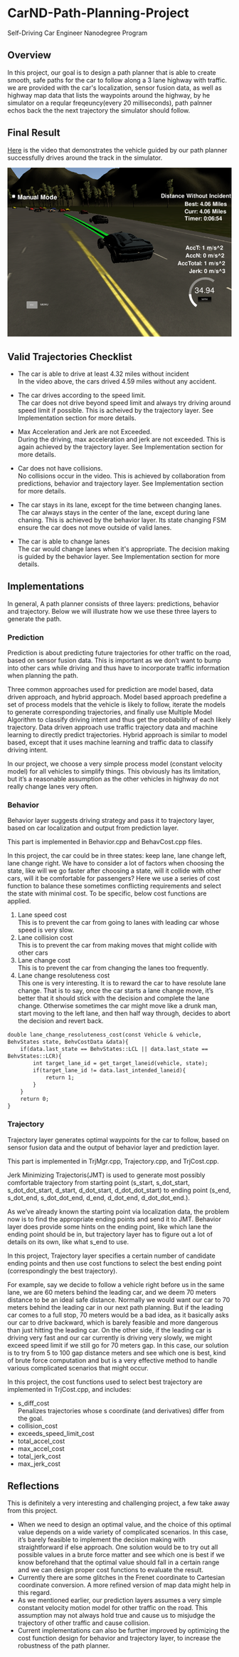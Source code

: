 # CarND-Path-Planning-Project
Self-Driving Car Engineer Nanodegree Program


## Overview
In this project, our goal is to design a path planner that is able to create smooth, safe paths for the car to follow along a 3 lane highway with traffic.  
we are provided with the car's localization, sensor fusion data, as well as highway map data that lists the waypoints around the highway, by he simulator on a reqular freqeuncy(every 20 milliseconds), path palnner echos back the the next trajectory the simulator should follow.

## Final Result  

[Here](https://youtu.be/VhpZXRPkfrs) is the video that demonstrates the vehicle guided by our path planner successfully drives around the track in the simulator.

![path planner](./path_planner.png)

## Valid Trajectories Checklist  

* The car is able to drive at least 4.32 miles without incident  
In the video above, the cars drived 4.59 miles without any accident.

* The car drives according to the speed limit.  
The car does not drive beyond speed limit and always try driving around speed limit if possible. This is acheived by the trajectory layer. See Implementation section for more details.

* Max Acceleration and Jerk are not Exceeded.  
During the driving, max acceleration and jerk are not exceeded. This is again achieved by the trajectory layer. See Implementation section for more details.

* Car does not have collisions.  
No collisions occur in the video. This is achieved by collaboration from predictions, behavior and trajectory layer. See Implementation section for more details.  

* The car stays in its lane, except for the time between changing lanes.  
The car always stays in the center of the lane, except during lane chaning. This is achieved by the behavior layer. Its state changing FSM ensure the car does not move outside of valid lanes.

* The car is able to change lanes  
The car would change lanes when it's appropriate. The decision making is guided by the behavior layer. See Implementation section for more details.


## Implementations

In general, A path planner consists of three layers: predictions, behavior and trajectory. Below we will illustrate how we use these three layers to generate the path.

###  Prediction
Prediction is about predicting future trajectories for other traffic on the road, based on sensor fusion data. This is important as we don’t want to bump into other cars while driving and thus have to incorporate traffic information when planning the path.

Three common approaches used for prediction are model based, data driven approach, and hybrid approach. Model based approach predefine a set of process models that the vehicle is likely to follow, iterate the models to generate corresponding trajectories, and finally use Multiple Model Algorithm to classify driving intent and thus get the probability of each likely trajectory. Data driven approach use traffic trajectory data and machine learning to directly predict trajectories. Hybrid approach is similar to model based, except that it uses machine learning and traffic data to classify driving intent.

In our project, we choose a very simple process model (constant velocity model) for all vehicles to simplify things. This obviously has its limitation, but it’s a reasonable assumption as the other vehicles in highway do not really change lanes very often. 

### Behavior

Behavior layer suggests driving strategy and pass it to trajectory layer, based on car localization and output from prediction layer.

This part is implemented in Behavior.cpp and BehavCost.cpp files.

In this project, the car could be in three states: keep lane, lane change left, lane change right. We have to consider a lot of factors when choosing the state, like will we go faster after choosing a state, will it collide with other cars, will it be  comfortable for passengers?  Here we use a series of cost function to balance these sometimes conflicting requirements and select the state with minimal cost. To be specific, below cost functions are applied.

1.	Lane speed cost  
This is to prevent the car from going to lanes with leading car whose speed is very slow.
2.	Lane collision cost  
This is to prevent the car from making moves that might collide with other cars
3.	Lane change cost  
This is to prevent the car from changing the lanes too frequently.
4.	Lane change resoluteness cost  
This one is very interesting. It is to reward the car to have resolute lane change. That is to say, once the car starts a lane change move, it’s better that it should stick with the decision and complete the lane change. Otherwise sometimes the car might move like a drunk man, start moving to the left lane, and then half way through, decides to abort the decision and revert back.    

```
double lane_change_resoluteness_cost(const Vehicle & vehicle, BehvStates state, BehvCostData &data){
	if(data.last_state == BehvStates::LCL || data.last_state == BehvStates::LCR){
		int target_lane_id = get_target_laneid(vehicle, state);
		if(target_lane_id != data.last_intended_laneid){
			return 1;
		}
	}
	return 0;
}
```

### Trajectory

Trajectory layer generates optimal waypoints for the car to follow, based on sensor fusion data and the output of behavior layer and prediction layer.

This part is implemented in TrjMgr.cpp, Trajectory.cpp, and TrjCost.cpp.

Jerk Minimizing Trajectoris(JMT) is used to generate most possibly comfortable trajectory from starting point (s_start, s_dot_start, s_dot_dot_start, d_start, d_dot_start, d_dot_dot_start) to ending point (s_end, s_dot_end, s_dot_dot_end, d_end, d_dot_end, d_dot_dot_end.).

As we’ve already known the starting point via localization data, the problem now is to find the appropriate ending points and send it to JMT. Behavior layer does provide some hints on the ending point, like which lane the ending point should be in, but trajectory layer has to figure out a lot of details on its own, like what s_end to use.

In this project, Trajectory layer specifies a certain number of candidate ending points and then use cost functions to select the best ending point (correspondingly the best trajectory).

For example, say we decide to follow a vehicle right before us in the same lane, we are 60 meters behind the leading car, and we deem 70 meters distance to be an ideal safe distance. Normally we would want our car to 70 meters behind the leading car in our next path planning. But if the leading car comes to a full stop, 70 meters would be a bad idea, as it basically asks our car to drive backward, which is barely feasible and more dangerous than just hitting the leading car. On the other side, if the leading car is driving very fast and our car currently is driving very slowly, we might exceed speed limit if we still go for 70 meters gap. In this case, our solution is to try from 5 to 100 gap distance meters and see which one is best, kind of brute force computation and but is a very effective method to handle various complicated scenarios that might occur. 

In this project, the cost functions used to select best trajectory are implemented in TrjCost.cpp, and includes:
* s_diff_cost  
Penalizes trajectories whose s coordinate (and derivatives) differ from the goal.
* collision_cost
* exceeds_speed_limit_cost
* total_accel_cost
* max_accel_cost
* total_jerk_cost
* max_jerk_cost



## Reflections

This is definitely a very interesting and challenging project, a few take away from this project.  
* When we need to design an optimal value, and the choice of this optimal value depends on a wide variety of complicated scenarios. In this case, it’s barely feasible to implement the decision making with straightforward if else approach. One solution would be to try out all possible values in a brute force matter and see which one is best if we know beforehand that the optimal value should fall in a certain range and we can design proper cost functions to evaluate the result.
* Currently there are some glitches in the Frenet coordinate to Cartesian coordinate conversion. A more refined version of map data might help in this regard.
* As we mentioned earlier, our prediction layers assumes a very simple constant velocity motion model for other traffic on the road. This assumption may not always hold true and cause us to misjudge the trajectory of other traffic and cause collision. 
* Current implementations can also be further improved by optimizing the cost function design for behavior and trajectory layer, to increase the robustness of the path planner.


   


